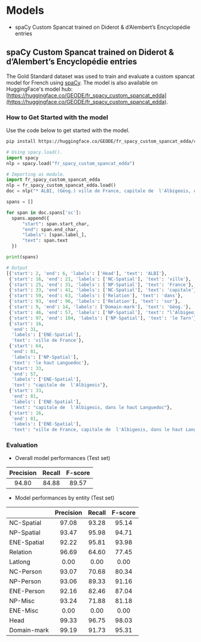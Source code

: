 # Models

* spaCy Custom Spancat trained on Diderot & d’Alembert’s Encyclopédie entries



## spaCy Custom Spancat trained on Diderot & d’Alembert’s Encyclopédie entries

The Gold Standard dataset was used to train and evaluate a custom spancat model for French using [spaCy](https://spacy.io).
The model is also available on HuggingFace's model hub: [https://huggingface.co/GEODE/fr_spacy_custom_spancat_edda](https://huggingface.co/GEODE/fr_spacy_custom_spancat_edda).


### How to Get Started with the model

Use the code below to get started with the model.

```bash
pip install https://huggingface.co/GEODE/fr_spacy_custom_spancat_edda/resolve/main/fr_spacy_custom_spancat_edda-any-py3-none-any.whl
```

```python
# Using spacy.load().
import spacy
nlp = spacy.load("fr_spacy_custom_spancat_edda")

# Importing as module.
import fr_spacy_custom_spancat_edda
nlp = fr_spacy_custom_spancat_edda.load()
doc = nlp("* ALBI, (Géog.) ville de France, capitale de  l'Albigeois, dans le haut Languedoc : elle est sur le Tarn. Long. 19. 49. lat. 43. 55. 44.")

spans = []

for span in doc.spans['sc']:
  spans.append({
      "start": span.start_char,
      "end": span.end_char,
      "labels": [span.label_],
      "text": span.text
  })

print(spans)

# Output
[{'start': 2, 'end': 6, 'labels': ['Head'], 'text': 'ALBI'},
 {'start': 16, 'end': 21, 'labels': ['NC-Spatial'], 'text': 'ville'},
 {'start': 25, 'end': 31, 'labels': ['NP-Spatial'], 'text': 'France'},
 {'start': 33, 'end': 41, 'labels': ['NC-Spatial'], 'text': 'capitale'},
 {'start': 59, 'end': 63, 'labels': ['Relation'], 'text': 'dans'},
 {'start': 93, 'end': 96, 'labels': ['Relation'], 'text': 'sur'},
 {'start': 9, 'end': 14, 'labels': ['Domain-mark'], 'text': 'Géog.'},
 {'start': 46, 'end': 57, 'labels': ['NP-Spatial'], 'text': "l'Albigeois"},
 {'start': 97, 'end': 104, 'labels': ['NP-Spatial'], 'text': 'le Tarn'},
 {'start': 16,
  'end': 31,
  'labels': ['ENE-Spatial'],
  'text': 'ville de France'},
 {'start': 64,
  'end': 81,
  'labels': ['NP-Spatial'],
  'text': 'le haut Languedoc'},
 {'start': 33,
  'end': 57,
  'labels': ['ENE-Spatial'],
  'text': "capitale de  l'Albigeois"},
 {'start': 33,
  'end': 81,
  'labels': ['ENE-Spatial'],
  'text': "capitale de  l'Albigeois, dans le haut Languedoc"},
 {'start': 16,
  'end': 81,
  'labels': ['ENE-Spatial'],
  'text': "ville de France, capitale de  l'Albigeois, dans le haut Languedoc"}]
```


### Evaluation

* Overall model performances (Test set)

| Precision | Recall | F-score |
|:---:|:---:|:---:|
| 94.80 | 84.88 | 89.57 | 


* Model performances by entity (Test set)

|   | Precision | Recall | F-score |
|---|:---:|:---:|:---:|
| NC-Spatial    | 97.08   | 93.28   | 95.14 | 
| NP-Spatial    | 93.47   | 95.98   | 94.71 |
| ENE-Spatial   | 92.22   | 95.81   | 93.98 |
| Relation      | 96.69   | 64.60   | 77.45 |
| Latlong       |  0.00   |  0.00   |  0.00 |
| NC-Person     | 93.07   | 70.68   | 80.34 |
| NP-Person     | 93.06   | 89.33   | 91.16 |
| ENE-Person    | 92.16   | 82.46   | 87.04 |
| NP-Misc       | 93.24   | 71.88   | 81.18 |
| ENE-Misc      |  0.00   |  0.00   |  0.00 |
| Head          | 99.33   | 96.75   | 98.03 |
| Domain-mark   | 99.19   | 91.73   | 95.31 |

